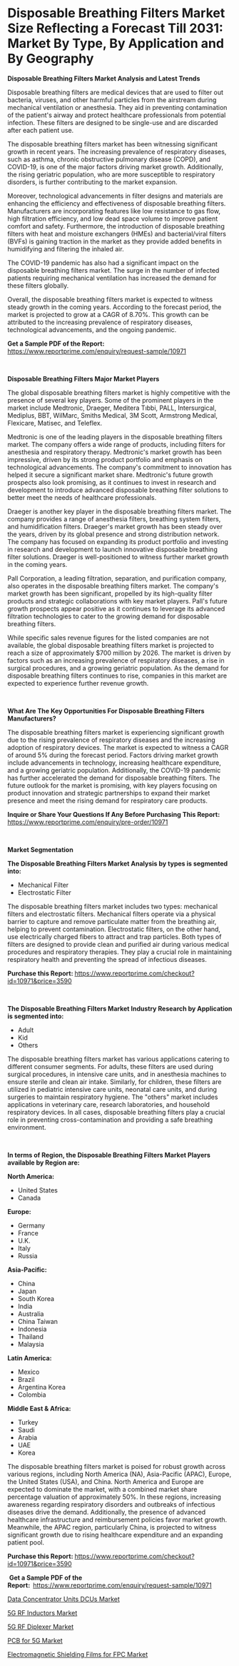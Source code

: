 <p><h1>Disposable Breathing Filters Market Size Reflecting a Forecast Till 2031: Market By Type, By Application and By Geography</h1></p><p><strong>Disposable Breathing Filters Market Analysis and Latest Trends</strong></p>
<p><p>Disposable breathing filters are medical devices that are used to filter out bacteria, viruses, and other harmful particles from the airstream during mechanical ventilation or anesthesia. They aid in preventing contamination of the patient's airway and protect healthcare professionals from potential infection. These filters are designed to be single-use and are discarded after each patient use.</p><p>The disposable breathing filters market has been witnessing significant growth in recent years. The increasing prevalence of respiratory diseases, such as asthma, chronic obstructive pulmonary disease (COPD), and COVID-19, is one of the major factors driving market growth. Additionally, the rising geriatric population, who are more susceptible to respiratory disorders, is further contributing to the market expansion.</p><p>Moreover, technological advancements in filter designs and materials are enhancing the efficiency and effectiveness of disposable breathing filters. Manufacturers are incorporating features like low resistance to gas flow, high filtration efficiency, and low dead space volume to improve patient comfort and safety. Furthermore, the introduction of disposable breathing filters with heat and moisture exchangers (HMEs) and bacterial/viral filters (BVFs) is gaining traction in the market as they provide added benefits in humidifying and filtering the inhaled air.</p><p>The COVID-19 pandemic has also had a significant impact on the disposable breathing filters market. The surge in the number of infected patients requiring mechanical ventilation has increased the demand for these filters globally.</p><p>Overall, the disposable breathing filters market is expected to witness steady growth in the coming years. According to the forecast period, the market is projected to grow at a CAGR of 8.70%. This growth can be attributed to the increasing prevalence of respiratory diseases, technological advancements, and the ongoing pandemic.</p></p>
<p><strong>Get a Sample PDF of the Report:&nbsp;</strong> <a href="https://www.reportprime.com/enquiry/request-sample/10971">https://www.reportprime.com/enquiry/request-sample/10971</a></p>
<p>&nbsp;</p>
<p><strong>Disposable Breathing Filters Major Market Players</strong></p>
<p><p>The global disposable breathing filters market is highly competitive with the presence of several key players. Some of the prominent players in the market include Medtronic, Draeger, Meditera Tıbbi, PALL, Intersurgical, Mediplus, BBT, WilMarc, Smiths Medical, 3M Scott, Armstrong Medical, Flexicare, Matisec, and Teleflex.</p><p>Medtronic is one of the leading players in the disposable breathing filters market. The company offers a wide range of products, including filters for anesthesia and respiratory therapy. Medtronic's market growth has been impressive, driven by its strong product portfolio and emphasis on technological advancements. The company's commitment to innovation has helped it secure a significant market share. Medtronic's future growth prospects also look promising, as it continues to invest in research and development to introduce advanced disposable breathing filter solutions to better meet the needs of healthcare professionals.</p><p>Draeger is another key player in the disposable breathing filters market. The company provides a range of anesthesia filters, breathing system filters, and humidification filters. Draeger's market growth has been steady over the years, driven by its global presence and strong distribution network. The company has focused on expanding its product portfolio and investing in research and development to launch innovative disposable breathing filter solutions. Draeger is well-positioned to witness further market growth in the coming years.</p><p>Pall Corporation, a leading filtration, separation, and purification company, also operates in the disposable breathing filters market. The company's market growth has been significant, propelled by its high-quality filter products and strategic collaborations with key market players. Pall's future growth prospects appear positive as it continues to leverage its advanced filtration technologies to cater to the growing demand for disposable breathing filters.</p><p>While specific sales revenue figures for the listed companies are not available, the global disposable breathing filters market is projected to reach a size of approximately $700 million by 2026. The market is driven by factors such as an increasing prevalence of respiratory diseases, a rise in surgical procedures, and a growing geriatric population. As the demand for disposable breathing filters continues to rise, companies in this market are expected to experience further revenue growth.</p></p>
<p>&nbsp;</p>
<p><strong>What Are The Key Opportunities For Disposable Breathing Filters Manufacturers?</strong></p>
<p><p>The disposable breathing filters market is experiencing significant growth due to the rising prevalence of respiratory diseases and the increasing adoption of respiratory devices. The market is expected to witness a CAGR of around 5% during the forecast period. Factors driving market growth include advancements in technology, increasing healthcare expenditure, and a growing geriatric population. Additionally, the COVID-19 pandemic has further accelerated the demand for disposable breathing filters. The future outlook for the market is promising, with key players focusing on product innovation and strategic partnerships to expand their market presence and meet the rising demand for respiratory care products.</p></p>
<p><strong>Inquire or Share Your Questions If Any Before Purchasing This Report:</strong> <a href="https://www.reportprime.com/enquiry/pre-order/10971">https://www.reportprime.com/enquiry/pre-order/10971</a></p>
<p>&nbsp;</p>
<p><strong>Market Segmentation</strong></p>
<p><strong>The Disposable Breathing Filters Market Analysis by types is segmented into:</strong></p>
<p><ul><li>Mechanical Filter</li><li>Electrostatic Filter</li></ul></p>
<p><p>The disposable breathing filters market includes two types: mechanical filters and electrostatic filters. Mechanical filters operate via a physical barrier to capture and remove particulate matter from the breathing air, helping to prevent contamination. Electrostatic filters, on the other hand, use electrically charged fibers to attract and trap particles. Both types of filters are designed to provide clean and purified air during various medical procedures and respiratory therapies. They play a crucial role in maintaining respiratory health and preventing the spread of infectious diseases.</p></p>
<p><strong>Purchase this Report:&nbsp;</strong><a href="https://www.reportprime.com/checkout?id=10971&price=3590">https://www.reportprime.com/checkout?id=10971&price=3590</a></p>
<p>&nbsp;</p>
<p><strong>The Disposable Breathing Filters Market Industry Research by Application is segmented into:</strong></p>
<p><ul><li>Adult</li><li>Kid</li><li>Others</li></ul></p>
<p><p>The disposable breathing filters market has various applications catering to different consumer segments. For adults, these filters are used during surgical procedures, in intensive care units, and in anesthesia machines to ensure sterile and clean air intake. Similarly, for children, these filters are utilized in pediatric intensive care units, neonatal care units, and during surgeries to maintain respiratory hygiene. The "others" market includes applications in veterinary care, research laboratories, and household respiratory devices. In all cases, disposable breathing filters play a crucial role in preventing cross-contamination and providing a safe breathing environment.</p></p>
<p>&nbsp;</p>
<p><strong>In terms of Region, the Disposable Breathing Filters Market Players available by Region are:</strong></p>
<p>
    <p> <strong> North America: </strong>
        <ul>
            <li>United States</li>
            <li>Canada</li>
        </ul>
        </p> 
    <p> <strong> Europe: </strong>
        <ul>
            <li>Germany</li>
            <li>France</li>
            <li>U.K.</li>
            <li>Italy</li>
            <li>Russia</li>
        </ul>
        </p> 
    <p> <strong> Asia-Pacific: </strong>
        <ul>
            <li>China</li>
            <li>Japan</li>
            <li>South Korea</li>
            <li>India</li>
            <li>Australia</li>
            <li>China Taiwan</li>
            <li>Indonesia</li>
            <li>Thailand</li>
            <li>Malaysia</li>
        </ul>
        </p> 
    <p> <strong> Latin America: </strong>
        <ul>
            <li>Mexico</li>
            <li>Brazil</li>
            <li>Argentina Korea</li>
            <li>Colombia</li>
        </ul>
        </p> 
    <p> <strong> Middle East & Africa: </strong>
        <ul>
            <li>Turkey</li>
            <li>Saudi</li>
            <li>Arabia</li>
            <li>UAE</li>
            <li>Korea</li>
        </ul>
    </p>
    </p>
<p><p>The disposable breathing filters market is poised for robust growth across various regions, including North America (NA), Asia-Pacific (APAC), Europe, the United States (USA), and China. North America and Europe are expected to dominate the market, with a combined market share percentage valuation of approximately 50%. In these regions, increasing awareness regarding respiratory disorders and outbreaks of infectious diseases drive the demand. Additionally, the presence of advanced healthcare infrastructure and reimbursement policies favor market growth. Meanwhile, the APAC region, particularly China, is projected to witness significant growth due to rising healthcare expenditure and an expanding patient pool.</p></p>
<p><strong>Purchase this Report: </strong><a href="https://www.reportprime.com/checkout?id=10971&price=3590">https://www.reportprime.com/checkout?id=10971&price=3590</a></p>
<p>&nbsp;<strong>Get a Sample PDF of the Report:&nbsp;&nbsp;</strong><a href="https://www.reportprime.com/enquiry/request-sample/10971">https://www.reportprime.com/enquiry/request-sample/10971</a></p>
<p><strong></strong></p>
<p><p><a href="https://medium.com/@anthonywade766/data-concentrator-units-dcus-market-research-report-its-history-and-forecast-2024-to-2031-f3e26bef1dd5">Data Concentrator Units DCUs Market</a></p><p><a href="https://medium.com/@anthonywade766/analyzing-5g-rf-inductors-market-global-industry-perspective-and-forecast-2024-to-2031-0fecde1adde9">5G RF Inductors Market</a></p><p><a href="https://medium.com/@anthonywade766/decoding-5g-rf-diplexer-market-metrics-market-share-trends-and-growth-patterns-faecdac51264">5G RF Diplexer Market</a></p><p><a href="https://medium.com/@anthonywade766/pcb-for-5g-market-research-report-its-history-and-forecast-2024-to-2031-83bc91021743">PCB for 5G Market</a></p><p><a href="https://medium.com/@anthonywade766/electromagnetic-shielding-films-for-fpc-market-analysis-and-sze-forecasted-for-period-from-2024-to-104f91fe928b">Electromagnetic Shielding Films for FPC Market</a></p></p>